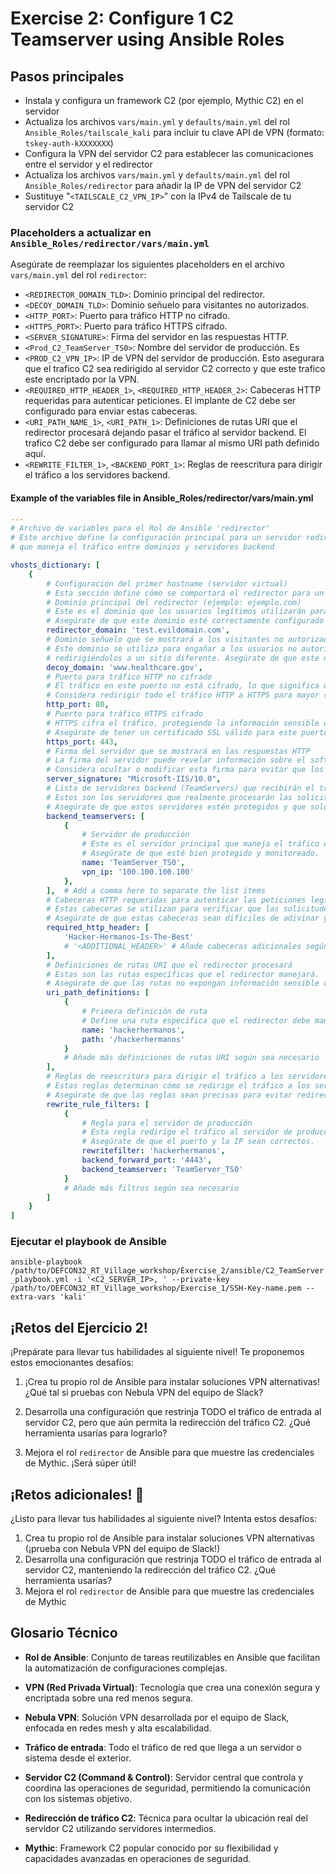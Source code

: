 # Exercise 2: Configure 1 C2 Teamserver using Ansible Roles

## Pasos principales

- Instala y configura un framework C2 (por ejemplo, Mythic C2) en el servidor
- Actualiza los archivos `vars/main.yml` y `defaults/main.yml` del rol `Ansible_Roles/tailscale_kali` para incluir tu clave API de VPN (formato: `tskey-auth-kXXXXXXX`)
- Configura la VPN del servidor C2 para establecer las comunicaciones entre el servidor y el redirector
- Actualiza los archivos `vars/main.yml` y `defaults/main.yml` del rol `Ansible_Roles/redirector` para añadir la IP de VPN del servidor C2
- Sustituye "`<TAILSCALE_C2_VPN_IP>`" con la IPv4 de Tailscale de tu servidor C2

### Placeholders a actualizar en `Ansible_Roles/redirector/vars/main.yml`

Asegúrate de reemplazar los siguientes placeholders en el archivo `vars/main.yml` del rol `redirector`:

- `<REDIRECTOR_DOMAIN_TLD>`: Dominio principal del redirector.
- `<DECOY_DOMAIN_TLD>`: Dominio señuelo para visitantes no autorizados.
- `<HTTP_PORT>`: Puerto para tráfico HTTP no cifrado.
- `<HTTPS_PORT>`: Puerto para tráfico HTTPS cifrado.
- `<SERVER_SIGNATURE>`: Firma del servidor en las respuestas HTTP.
- `<Prod_C2_TeamServer_TS0>`: Nombre del servidor de producción. Es
- `<PROD_C2_VPN_IP>`: IP de VPN del servidor de producción. Esto asegurara que el trafico C2 sea redirigido al servidor C2 correcto y que este trafico este encriptado por la VPN.
- `<REQUIRED_HTTP_HEADER_1>`, `<REQUIRED_HTTP_HEADER_2>`: Cabeceras HTTP requeridas para autenticar peticiones. El implante de C2 debe ser configurado para enviar estas cabeceras.
- `<URI_PATH_NAME_1>`, `<URI_PATH_1>`: Definiciones de rutas URI que el redirector procesará dejando pasar el tráfico al servidor backend. El trafico C2 debe ser configurado para llamar al mismo URI path definido aquí.
- `<REWRITE_FILTER_1>`, `<BACKEND_PORT_1>`: Reglas de reescritura para dirigir el tráfico a los servidores backend.

#### Example of the variables file in Ansible_Roles/redirector/vars/main.yml

```yaml
---
# Archivo de variables para el Rol de Ansible 'redirector'
# Este archivo define la configuración principal para un servidor redirector
# que maneja el tráfico entre dominios y servidores backend

vhosts_dictionary: [
    {
        # Configuración del primer hostname (servidor virtual)
        # Esta sección define cómo se comportará el redirector para un dominio específico
        # Dominio principal del redirector (ejemplo: ejemplo.com)
        # Este es el dominio que los usuarios legítimos utilizarán para acceder al servicio.
        # Asegúrate de que este dominio esté correctamente configurado en DNS.
        redirector_domain: 'test.evildomain.com',
        # Dominio señuelo que se mostrará a los visitantes no autorizados
        # Este dominio se utiliza para engañar a los usuarios no autorizados, 
        # redirigiéndolos a un sitio diferente. Asegúrate de que este dominio no revele información sensible.
        decoy_domain: 'www.healthcare.gov',
        # Puerto para tráfico HTTP no cifrado
        # El tráfico en este puerto no está cifrado, lo que significa que es susceptible a intercepciones.
        # Considera redirigir todo el tráfico HTTP a HTTPS para mayor seguridad.
        http_port: 80,
        # Puerto para tráfico HTTPS cifrado
        # HTTPS cifra el tráfico, protegiendo la información sensible durante la transmisión.
        # Asegúrate de tener un certificado SSL válido para este puerto.
        https_port: 443,
        # Firma del servidor que se mostrará en las respuestas HTTP
        # La firma del servidor puede revelar información sobre el software y la versión que estás usando.
        # Considera ocultar o modificar esta firma para evitar que los atacantes obtengan información útil.
        server_signature: "Microsoft-IIS/10.0",
        # Lista de servidores backend (TeamServers) que recibirán el tráfico redirigido
        # Estos son los servidores que realmente procesarán las solicitudes después de ser redirigidas.
        # Asegúrate de que estos servidores estén protegidos y que solo acepten tráfico del redirector.
        backend_teamservers: [
            {
                # Servidor de producción
                # Este es el servidor principal que maneja el tráfico en vivo.
                # Asegúrate de que esté bien protegido y monitoreado.
                name: 'TeamServer_TS0',
                vpn_ip: '100.100.100.100'
            },
        ],  # Add a comma here to separate the list items
        # Cabeceras HTTP requeridas para autenticar las peticiones legítimas
        # Estas cabeceras se utilizan para verificar que las solicitudes provienen de clientes autorizados.
        # Asegúrate de que estas cabeceras sean difíciles de adivinar y que se mantengan en secreto.
        required_http_header: [
            'Hacker-Hermanos-Is-The-Best'
            # '<ADDITIONAL_HEADER>' # Añade cabeceras adicionales según sea necesario
        ],
        # Definiciones de rutas URI que el redirector procesará
        # Estas son las rutas específicas que el redirector manejará.
        # Asegúrate de que las rutas no expongan información sensible o funcionalidades no deseadas.
        uri_path_definitions: [
            {
                # Primera definición de ruta
                # Define una ruta específica que el redirector debe manejar.
                name: 'hackerhermanos',
                path: '/hackerhermanos'
            }
            # Añade más definiciones de rutas URI según sea necesario
        ],
        # Reglas de reescritura para dirigir el tráfico a los servidores backend
        # Estas reglas determinan cómo se redirige el tráfico a los servidores backend.
        # Asegúrate de que las reglas sean precisas para evitar redirecciones incorrectas.
        rewrite_rule_filters: [
            {
                # Regla para el servidor de producción
                # Esta regla redirige el tráfico al servidor de producción.
                # Asegúrate de que el puerto y la IP sean correctos.
                rewritefilter: 'hackerhermanos',
                backend_forward_port: '4443',
                backend_teamserver: 'TeamServer_TS0'
            }
            # Añade más filtros según sea necesario
        ]
    }
]
```

### Ejecutar el playbook de Ansible

`ansible-playbook /path/to/DEFCON32_RT_Village_workshop/Exercise_2/ansible/C2_TeamServer_playbook.yml -i '<C2_SERVER_IP>, ' --private-key /path/to/DEFCON32_RT_Village_workshop/Exercise_1/SSH-Key-name.pem --extra-vars 'kali'`

## ¡Retos del Ejercicio 2!

¡Prepárate para llevar tus habilidades al siguiente nivel! Te proponemos estos emocionantes desafíos:

1. ¡Crea tu propio rol de Ansible para instalar soluciones VPN alternativas! ¿Qué tal si pruebas con Nebula VPN del equipo de Slack?

2. Desarrolla una configuración que restrinja TODO el tráfico de entrada al servidor C2, pero que aún permita la redirección del tráfico C2. ¿Qué herramienta usarías para lograrlo?

3. Mejora el rol `redirector` de Ansible para que muestre las credenciales de Mythic. ¡Será súper útil!

## ¡Retos adicionales! 🚀

¿Listo para llevar tus habilidades al siguiente nivel? Intenta estos desafíos:

1. Crea tu propio rol de Ansible para instalar soluciones VPN alternativas (¡prueba con Nebula VPN del equipo de Slack!)
2. Desarrolla una configuración que restrinja TODO el tráfico de entrada al servidor C2, manteniendo la redirección del tráfico C2. ¿Qué herramienta usarías?
3. Mejora el rol `redirector` de Ansible para que muestre las credenciales de Mythic

## Glosario Técnico

- **Rol de Ansible**: Conjunto de tareas reutilizables en Ansible que facilitan la automatización de configuraciones complejas.

- **VPN (Red Privada Virtual)**: Tecnología que crea una conexión segura y encriptada sobre una red menos segura.

- **Nebula VPN**: Solución VPN desarrollada por el equipo de Slack, enfocada en redes mesh y alta escalabilidad.

- **Tráfico de entrada**: Todo el tráfico de red que llega a un servidor o sistema desde el exterior.

- **Servidor C2 (Command & Control)**: Servidor central que controla y coordina las operaciones de seguridad, permitiendo la comunicación con los sistemas objetivo.

- **Redirección de tráfico C2**: Técnica para ocultar la ubicación real del servidor C2 utilizando servidores intermedios.

- **Mythic**: Framework C2 popular conocido por su flexibilidad y capacidades avanzadas en operaciones de seguridad.
